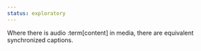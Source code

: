 ```yaml
---
status: exploratory
---
```


Where there is audio :term[content] in media, there are equivalent synchronized captions.
